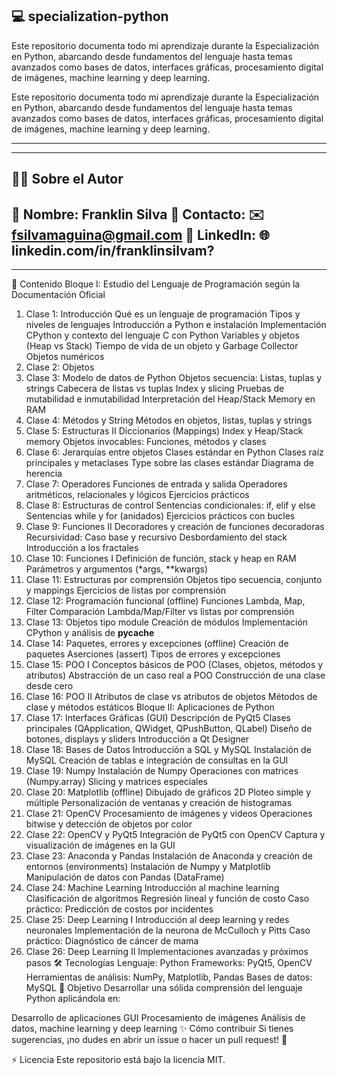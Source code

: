 💻 specialization-python
----------------------------------------------------------------------------------------------------------------------------------------------------------------------------
Este repositorio documenta todo mi aprendizaje durante la Especialización en Python, abarcando desde fundamentos del lenguaje hasta temas avanzados como bases de datos, interfaces gráficas, procesamiento digital de imágenes, machine learning y deep learning.

Este repositorio documenta todo mi aprendizaje durante la Especialización en Python, abarcando desde fundamentos del lenguaje hasta temas avanzados como bases de datos, interfaces gráficas, procesamiento digital de imágenes, machine learning y deep learning.

-----------------------------------------------------------
--------------------------------------------------------
👨‍💻 Sobre el Autor
---------------------------------------------------------------
👤 Nombre: Franklin Silva
📧 Contacto: ✉️ fsilvamaguina@gmail.com 
🔗 LinkedIn: 🌐 linkedin.com/in/franklinsilvam?
--------------------------------------------------------
--------------------------------------------------------
🔖 Contenido
Bloque I: Estudio del Lenguaje de Programación según la Documentación Oficial
 1. Clase 1: Introducción
    Qué es un lenguaje de programación
    Tipos y niveles de lenguajes
    Introducción a Python e instalación
    Implementación CPython y contexto del lenguaje C con Python
    Variables y objetos (Heap vs Stack)
    Tiempo de vida de un objeto y Garbage Collector
    Objetos numéricos
 2. Clase 2: Objetos
 3. Clase 3: Modelo de datos de Python
    Objetos secuencia: Listas, tuplas y strings
    Cabecera de listas vs tuplas
    Index y slicing
    Pruebas de mutabilidad e inmutabilidad
    Interpretación del Heap/Stack Memory en RAM
 4. Clase 4: Métodos y String
    Métodos en objetos, listas, tuplas y strings
 5. Clase 5: Estructuras II
    Diccionarios (Mappings)
    Index y Heap/Stack memory
    Objetos invocables: Funciones, métodos y clases
 6. Clase 6: Jerarquías entre objetos
    Clases estándar en Python
    Clases raíz principales y metaclases
    Type sobre las clases estándar
    Diagrama de herencia
 7. Clase 7: Operadores
    Funciones de entrada y salida
    Operadores aritméticos, relacionales y lógicos
    Ejercicios prácticos
 8. Clase 8: Estructuras de control
    Sentencias condicionales: if, elif y else
    Sentencias while y for (anidados)
    Ejercicios prácticos con bucles
 9. Clase 9: Funciones II
    Decoradores y creación de funciones decoradoras
    Recursividad: Caso base y recursivo
    Desbordamiento del stack
    Introducción a los fractales
 10. Clase 10: Funciones I
    Definición de función, stack y heap en RAM
    Parámetros y argumentos (*args, **kwargs)
 11. Clase 11: Estructuras por comprensión
    Objetos tipo secuencia, conjunto y mappings
    Ejercicios de listas por comprensión
 12. Clase 12: Programación funcional (offline)
    Funciones Lambda, Map, Filter
    Comparación Lambda/Map/Filter vs listas por comprensión
 13. Clase 13: Objetos tipo module
    Creación de módulos
    Implementación CPython y análisis de __pycache__
 14. Clase 14: Paquetes, errores y excepciones (offline)
    Creación de paquetes
    Aserciones (assert)
    Tipos de errores y excepciones
 15. Clase 15: POO I
    Conceptos básicos de POO (Clases, objetos, métodos y atributos)
    Abstracción de un caso real a POO
    Construcción de una clase desde cero
 16. Clase 16: POO II
    Atributos de clase vs atributos de objetos
    Métodos de clase y métodos estáticos
Bloque II: Aplicaciones de Python
 17. Clase 17: Interfaces Gráficas (GUI)
    Descripción de PyQt5
    Clases principales (QApplication, QWidget, QPushButton, QLabel)
    Diseño de botones, displays y sliders
    Introducción a Qt Designer
 18. Clase 18: Bases de Datos
    Introducción a SQL y MySQL
    Instalación de MySQL
    Creación de tablas e integración de consultas en la GUI
 19. Clase 19: Numpy
    Instalación de Numpy
    Operaciones con matrices (Numpy.array)
    Slicing y matrices especiales
 20. Clase 20: Matplotlib (offline)
    Dibujado de gráficos 2D
    Ploteo simple y múltiple
    Personalización de ventanas y creación de histogramas
 21. Clase 21: OpenCV
    Procesamiento de imágenes y videos
    Operaciones bitwise y detección de objetos por color
 22. Clase 22: OpenCV y PyQt5
    Integración de PyQt5 con OpenCV
    Captura y visualización de imágenes en la GUI
 23. Clase 23: Anaconda y Pandas
    Instalación de Anaconda y creación de entornos (environments)
    Instalación de Numpy y Matplotlib
    Manipulación de datos con Pandas (DataFrame)
 24. Clase 24: Machine Learning
    Introducción al machine learning
    Clasificación de algoritmos
    Regresión lineal y función de costo
    Caso práctico: Predicción de costos por incidentes
 25. Clase 25: Deep Learning I
    Introducción al deep learning y redes neuronales
    Implementación de la neurona de McCulloch y Pitts
    Caso práctico: Diagnóstico de cáncer de mama
 26. Clase 26: Deep Learning II
    Implementaciones avanzadas y próximos pasos
🛠️ Tecnologías
  Lenguaje: Python
  Frameworks: PyQt5, OpenCV
  Herramientas de análisis: NumPy, Matplotlib, Pandas
  Bases de datos: MySQL
🌟 Objetivo
  Desarrollar una sólida comprensión del lenguaje Python aplicándola en:
  
  Desarrollo de aplicaciones GUI
  Procesamiento de imágenes
  Análisis de datos, machine learning y deep learning
✨ Cómo contribuir
  Si tienes sugerencias, ¡no dudes en abrir un issue o hacer un pull request! 🤝

⚡ Licencia
  Este repositorio está bajo la licencia MIT.
